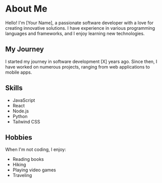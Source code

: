# About Me

Hello! I'm [Your Name], a passionate software developer with a love for creating innovative solutions. I have experience in various programming languages and frameworks, and I enjoy learning new technologies.

## My Journey

I started my journey in software development [X] years ago. Since then, I have worked on numerous projects, ranging from web applications to mobile apps.

## Skills

- JavaScript
- React
- Node.js
- Python
- Tailwind CSS

## Hobbies

When I'm not coding, I enjoy:

- Reading books
- Hiking
- Playing video games
- Traveling